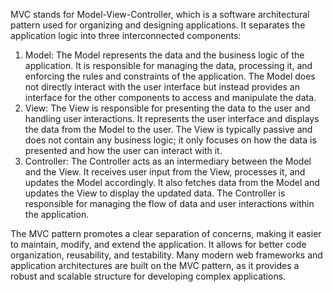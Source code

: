MVC stands for Model-View-Controller, which is a software architectural pattern used for organizing and designing applications. It separates the application logic into three interconnected components:

1. Model: The Model represents the data and the business logic of the application. It is responsible for managing the data, processing it, and enforcing the rules and constraints of the application. The Model does not directly interact with the user interface but instead provides an interface for the other components to access and manipulate the data.
2. View: The View is responsible for presenting the data to the user and handling user interactions. It represents the user interface and displays the data from the Model to the user. The View is typically passive and does not contain any business logic; it only focuses on how the data is presented and how the user can interact with it.
3. Controller: The Controller acts as an intermediary between the Model and the View. It receives user input from the View, processes it, and updates the Model accordingly. It also fetches data from the Model and updates the View to display the updated data. The Controller is responsible for managing the flow of data and user interactions within the application.

The MVC pattern promotes a clear separation of concerns, making it easier to maintain, modify, and extend the application. It allows for better code organization, reusability, and testability. Many modern web frameworks and application architectures are built on the MVC pattern, as it provides a robust and scalable structure for developing complex applications.